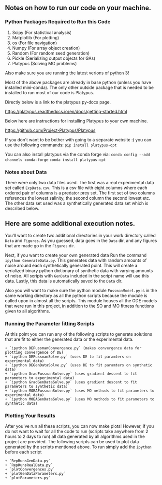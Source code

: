
## Notes on how to run our code on your machine.
### Python Packages Required to Run this Code

1. Scipy (For statistical analysis)
2. Matplotlib (For plotting)
3. os (For file navigation)
4. Numpy (For array object creation)
5. Random (For random seed generation)
6. Pickle (Serializing output objects for GAs)
7. Platypus (Solving MO problems)

Also make sure you are running the latest verions of python 3!

Most of the above packages are already in base python (unless you have installed mini-conda). The only other outside package that is needed to be installed to run most of our code is Platypus.

Directly below is a link to the platypus py-docs page.

https://platypus.readthedocs.io/en/docs/getting-started.html

Below here are instructions for installing Platypus to your own machine.

https://github.com/Project-Platypus/Platypus

If you don't want to be bother with going to a separate website :) you can use the following commands:
    `pip install platypus-opt`

You can also install platypus via the conda forge via:
    `conda config --add channels conda-forge`
    `conda install platypus-opt`

### Notes about Data
There were only two data files used. The first was a real experimental data set called `ExpData.csv`. This is a csv file with eight columns where each ordered pair of columns is a predator prey set. The first set of two columns references the lowest salinity, the second column the second lowest etc. The other data set used was a synthetically generated data set which is described below.

## Here are some additional execution notes.
You'll want to create two additional directories in your work directory called `Data` and `Figures`. As you guessed, data goes in the `Data` dir, and any figures that are made go in the `Figures` dir.

Next, if you want to create your own generated data Run the command `ipython GenerateData.py`. This generates data with random amounts of noise around each synthetically generated point. This will create a serialized binary python dictionary of synthetic data with varying amounts of noise. All scripts with `GenData` included in the script name will use this data. Lastly, this data is automatically saved to the `Data` dir.

Also you will want to make sure the python module `FussmanModel.py` is in the same working directory as all the python scripts because the module is called upon in almost all the scripts. This module houses all the ODE models that were run in this project, in addition to the SO and MO fitness functions given to all algorithms.

### Running the Parameter fitting Scripts
At this point you can run any of the following scripts to generate solutions that are fit to either the generated data or the experimental data.

    + `ipython DEFussmanConvergence.py` (makes convergence data for plotting convergence of DE)
    + `ipython DEFussmanSolve.py` (uses DE to fit paramters on experimental data)
    + `ipython DEGenDataSolve.py` (uses DE to fit paramters on synthetic data)
    + `ipython GradFussmanSolve.py` (uses gradient descent to fit parameters to experimental data)
    + `ipython GradGenDataSolve.py` (uses gradient descent to fit parameters to synthetic data)
    + `ipython MOEAFussmanSolve.py` (uses MO methods to fit parameters to experimental data)
    + `ipython MOEAGenDataSolve.py` (uses MO methods to fit parameters to synthetic data)

### Plotting Your Results
After you've run all these scripts, you can now make plots! However, if you do not want to wait for all the code to run (scripts take anywhere from 2 hours to 2 days to run) all data generated by all algorithms used in the project are provided. The following scripts can be used to plot data generated by the scripts mentioned above. To run simply add the `ipython` before each script

    + `RepRunsGenData.py`
    + `RepRunsRealData.py`
    + `plotConvergences.py`
    + `plotGenDataParameters.py`
    + `plotParameters.py`

